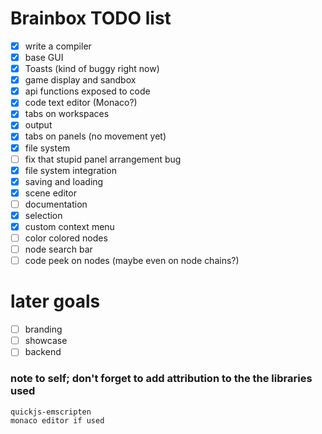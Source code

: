 # Brainbox TODO list
  - [x] write a compiler
  - [x] base GUI
  - [x] Toasts (kind of buggy right now)
  - [x] game display and sandbox
  - [x] api functions exposed to code
  - [x] code text editor (Monaco?)
  - [x] tabs on workspaces
  - [x] output
  - [x] tabs on panels (no movement yet)
  - [x] file system
  - [ ] fix that stupid panel arrangement bug
  - [x] file system integration
  - [x] saving and loading
  - [x] scene editor
  - [ ] documentation
  - [x] selection
  - [x] custom context menu
  - [ ] color colored nodes
  - [ ] node search bar
  - [ ] code peek on nodes (maybe even on node chains?)

# later goals
  - [ ] branding
  - [ ] showcase
  - [ ] backend

### note to self; don't forget to add attribution to the the libraries used
```
quickjs-emscripten
monaco editor if used
```